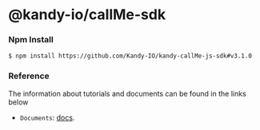 @kandy-io/callMe-sdk
========

### Npm Install

`$ npm install https://github.com/Kandy-IO/kandy-callMe-js-sdk#v3.1.0`

### Reference

The information about tutorials and documents can be found in the links below

* `Documents`: [docs](https://kandy-io.github.io/kandy-callMe-js-sdk/docs).






